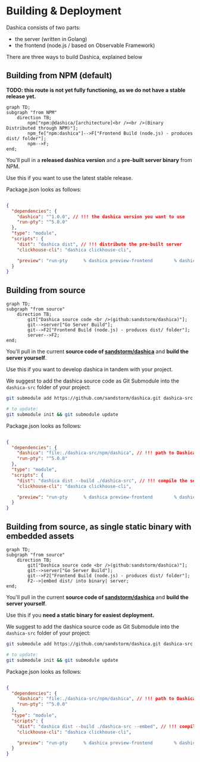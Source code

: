 # Building & Deployment

Dashica consists of two parts:
- the server (written in Golang)
- the frontend (node.js / based on Observable Framework)

There are three ways to build Dashica, explained below

## Building from NPM (default)

**TODO: this route is not yet fully functioning, as we do not have a stable release yet.**

```mermaid
graph TD;
subgraph "from NPM"
    direction TB;
        npm["npm:@dashica/[architecture]<br /><br />(Binary Distributed through NPM)"];
        npm_fe["npm:dashica"]-->F["Frontend Build (node.js) - produces dist/ folder"];
        npm-->F;
end;
```

You'll pull in a **released dashica version** and a **pre-built server binary** from NPM.

Use this if you want to use the latest stable release.

Package.json looks as follows:

```json

{
  "dependencies": {
    "dashica": "^1.0.0", // !!! the dashica version you want to use
    "run-pty": "^5.0.0"
  },
  "type": "module",
  "scripts": {
    "dist": "dashica dist", // !!! distribute the pre-built server
    "clickhouse-cli": "dashica clickhouse-cli",

    "preview": "run-pty      % dashica preview-frontend        % dashica server --dev" // !!! start the pre-built server
  }
}
```

## Building from source

```mermaid
graph TD;
subgraph "from source"
    direction TB;
        git["Dashica source code <br />(github:sandstorm/dashica)"];
        git-->server["Go Server Build"];
        git-->F2["Frontend Build (node.js) - produces dist/ folder"]; 
        server-->F2;
end;
```

You'll pull in the current **source code of [sandstorm/dashica](https://github.com/sandstorm/dashica)** and **build the server yourself**.

Use this if you want to develop dashica in tandem with your project.

We suggest to add the dashica source code as Git Submodule into the `dashica-src` folder of your project:

```bash
git submodule add https://github.com/sandstorm/dashica.git dashica-src

# to update:
git submodule init && git submodule update
```

Package.json looks as follows:

```json

{
  "dependencies": {
    "dashica": "file:./dashica-src/npm/dashica", // !!! path to Dashica Git Clone + /npm/dashica
    "run-pty": "^5.0.0"
  },
  "type": "module",
  "scripts": {
    "dist": "dashica dist --build ./dashica-src", // !!! compile the server yourself
    "clickhouse-cli": "dashica clickhouse-cli",

    "preview": "run-pty      % dashica preview-frontend        % dashica server --dev --build ./dashica-src" // !!! compile the server yourself
  }
}
```

## Building from source, as single static binary with embedded assets

```mermaid
graph TD;
subgraph "from source"
    direction TB;
        git["Dashica source code <br />(github:sandstorm/dashica)"];
        git-->server["Go Server Build"];
        git-->F2["Frontend Build (node.js) - produces dist/ folder"]; 
        F2-->|embed dist/ into binary| server;
end;
```

You'll pull in the current **source code of [sandstorm/dashica](https://github.com/sandstorm/dashica)** and **build the server yourself**.

Use this if you **need a static binary for easiest deployment.**

We suggest to add the dashica source code as Git Submodule into the `dashica-src` folder of your project:

```bash
git submodule add https://github.com/sandstorm/dashica.git dashica-src

# to update:
git submodule init && git submodule update
```


Package.json looks as follows:

```json

{
  "dependencies": {
    "dashica": "file:./dashica-src/npm/dashica", // !!! path to Dashica Git Clone + /npm/dashica
    "run-pty": "^5.0.0"
  },
  "type": "module",
  "scripts": {
    "dist": "dashica dist --build ./dashica-src --embed", // !!! compile the server yourself, and EMBED the dist/ folder.
    "clickhouse-cli": "dashica clickhouse-cli",

    "preview": "run-pty      % dashica preview-frontend        % dashica server --dev --build ./dashica-src" // !!! compile the server yourself
  }
}